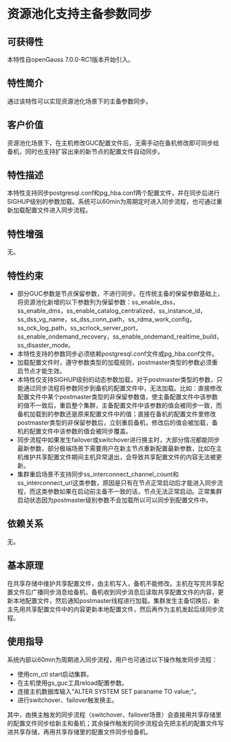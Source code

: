# 资源池化支持主备参数同步

## 可获得性<a name="section15406143204715"></a>

本特性自openGauss 7.0.0-RC1版本开始引入。

## 特性简介<a name="section740615433477"></a>

通过该特性可以实现资源池化场景下的主备参数同步。

## 客户价值<a name="section13406743164715"></a>

资源池化场景下，在主机修改GUC配置文件后，无需手动在备机修改即可同步给备机，同时也支持扩容出来的新节点的配置文件自动同步。

## 特性描述<a name="section16406154310471"></a>

本特性支持同步postgresql.conf和pg_hba.conf两个配置文件，并在同步后进行SIGHUP级别的参数加载。系统可以60min为周期定时进入同步流程，也可通过重新加载配置文件进入同步流程。

## 特性增强<a name="section1340684315478"></a>

无。

## 特性约束<a name="section06531946143616"></a>

-   部分GUC参数是节点保留参数，不进行同步。在传统主备的保留参数基础上，将资源池化新增的以下参数列为保留参数：ss_enable_dss，ss_enable_dms，ss_enable_catalog_centralized，ss_instance_id，ss_dss_vg_name，ss_dss_conn_path，ss_rdma_work_config，ss_ock_log_path，ss_scrlock_server_port，ss_enable_ondemand_recovery，ss_enable_ondemand_realtime_build，ss_disaster_mode。
-   本特性支持的参数同步必须依赖postgresql.conf文件或pg_hba.conf文件。
-   加载配置文件时，遵守参数类型的加载规则，postmaster类型的参数必须重启节点才能生效。
-   本特性仅支持SIGHUP级别的动态参数加载，对于postmaster类型的参数，只能通过同步流程将参数同步到备机的配置文件中，无法加载。比如：直接修改配置文件中某个postmaster类型的非保留参数值，使主备配置文件中该参数的值不一致后，重启整个集群，主备配置文件中该参数的值会被同步一致，而备机加载到的参数还是原来配置文件中的值；直接在备机的配置文件里修改postmaster类型的非保留参数后，立刻重启备机，修改后的值会被加载，备机的配置文件中该参数的值会被同步覆盖。
-   同步流程中如果发生failover或switchover进行换主时，大部分情况都能同步最新参数，部分极端场景下需要用户在新主节点重新配置最新参数，比如在主机维护共享配置文件期间主机异常退出，会导致共享配置文件的内容无法被更新。
-   集群重启场景不支持同步ss_interconnect_channel_count和ss_interconnect_url这类参数，原因是只有在节点正常启动后才能进入同步流程，而这类参数如果在启动前主备不一致的话，节点无法正常启动。正常集群启动状态因为postmaster级别参数不会加载所以可以同步到配置文件中。

## 依赖关系<a name="section8406643144716"></a>

无。

## 基本原理<a name="section8406461564716"></a>

在共享存储中维护共享配置文件，由主机写入，备机不能修改。主机在写完共享配置文件后广播同步消息给备机，备机收到同步消息后读取共享配置文件的内容，更新本地配置文件，然后通知postmaster线程进行加载。集群发生主备切换后，新主先用共享配置文件中的内容更新本地配置文件，然后再作为主机发起后续同步流程。

## 使用指导<a name="section8445461564354"></a>

系统内部以60min为周期进入同步流程，用户也可通过以下操作触发同步流程：
-   使用cm_ctl start启动集群。
-   在主机使用gs_guc工具reload配置参数。
-   连接主机数据库输入"ALTER SYSTEM SET paraname TO value;"。
-   进行switchover、failover触发换主。

其中，由换主触发的同步流程（switchover、failover场景）会直接用共享存储里的配置文件同步给新主和备机；其余操作触发的同步流程会先把主机的配置文件写进共享存储，再用共享存储里的配置文件同步给备机。
